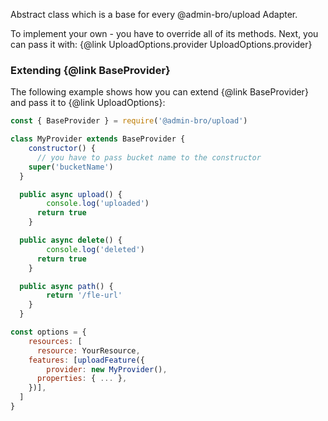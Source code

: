 Abstract class which is a base for every @admin-bro/upload Adapter.

To implement your own - you have to override all of its methods.
Next, you can pass it with: {@link UploadOptions.provider UploadOptions.provider}

### Extending {@link BaseProvider}

The following example shows how you can extend {@link BaseProvider} and pass it to
{@link UploadOptions}:

```javascript
const { BaseProvider } = require('@admin-bro/upload')

class MyProvider extends BaseProvider {
    constructor() {
      // you have to pass bucket name to the constructor
    super('bucketName')
  }

  public async upload() {
        console.log('uploaded')
      return true
    }

  public async delete() {
        console.log('deleted')
      return true
    }

  public async path() {
        return '/fle-url'
    }
  }

const options = {
    resources: [
      resource: YourResource,
    features: [uploadFeature({
        provider: new MyProvider(),
      properties: { ... },
    })],
  ]
}
```
